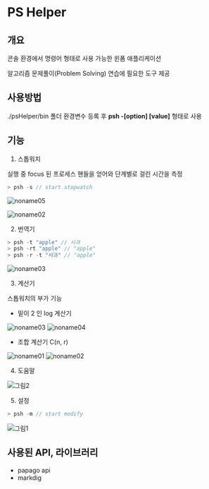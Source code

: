 # PS Helper

## 개요

콘솔 환경에서 명령어 형태로 사용 가능한 윈폼 애플리케이션

알고리즘 문제풀이(Problem Solving) 연습에 필요한 도구 제공

## 사용방법

./psHelper/bin 폴더 환경변수 등록 후 **psh \-\[option\] \[value\]** 형태로 사용

## 기능

1. 스톱워치

실행 중 focus 된 프로세스 핸들을 얻어와 단계별로 걸린 시간을 측정

```c++
> psh -s // start stopwatch
```

![noname05](https://user-images.githubusercontent.com/44913775/120892537-cda53280-c649-11eb-993e-ff0fe2ba4d44.png)

![noname02](https://user-images.githubusercontent.com/44913775/116445232-998f6280-a890-11eb-89d4-91c02c94bad7.png)

2. 번역기

```c++
> psh -t "apple" // 사과
> psh -rt "apple" // "apple"
> psh -r -t "사과" // "apple"
```

![noname03](https://user-images.githubusercontent.com/44913775/116451631-b3807380-a897-11eb-8aeb-14562f18d2f2.png)

3. 계산기

스톱워치의 부가 기능

* 밑이 2 인 log 계산기

![noname03](https://user-images.githubusercontent.com/44913775/120892422-29bb8700-c649-11eb-904e-b94b0ead2070.png)
![noname04](https://user-images.githubusercontent.com/44913775/120892423-2a541d80-c649-11eb-8487-f6df90970827.png)

* 조합 계산기 C(n, r)

![noname01](https://user-images.githubusercontent.com/44913775/120892420-288a5a00-c649-11eb-977c-37bae8023d38.png)
![noname02](https://user-images.githubusercontent.com/44913775/120892421-29bb8700-c649-11eb-80fe-0c6f08e287c3.png)

4. 도움말

![그림2](https://user-images.githubusercontent.com/44913775/120919961-41514900-c6f7-11eb-9a60-45ffd956ee5e.png)

5. 설정

```c++
> psh -m // start modify
```

![그림1](https://user-images.githubusercontent.com/44913775/120892495-946cc280-c649-11eb-8de0-59470c23ce67.png)

## 사용된 API, 라이브러리

+ papago api
+ markdig
